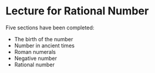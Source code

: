 # Lecture for Rational Number

Five sections have been completed:
- The birth of the number
- Number in ancient times
- Roman numerals
- Negative number
- Rational number
